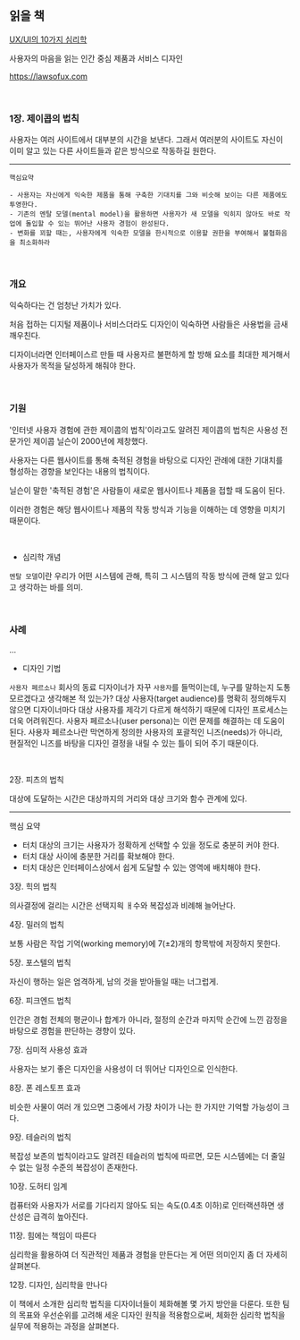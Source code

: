 ## 읽을 책 

[UX/UI의 10가지 심리학](http://www.yes24.com/Product/Goods/92426632)

사용자의 마음을 읽는 인간 중심 제품과 서비스 디자인

https://lawsofux.com

 
<br>

### 1장. 제이콥의 법칙

사용자는 여러 사이트에서 대부분의 시간을 보낸다. 그래서 여러분의 사이트도 자신이 이미 알고 있는 다른 사이트들과 같은 방식으로 작동하길 원한다.

<hr>

```
핵심요약

- 사용자는 자신에게 익숙한 제품을 통해 구축한 기대치를 그와 비슷해 보이는 다른 제품에도 투영한다.
- 기존의 멘탈 모델(mental model)을 활용하면 사용자가 새 모델을 익히지 않아도 바로 작업에 돌입할 수 있는 뛰어난 사용자 경험이 완성된다. 
- 변화를 꾀할 때는, 사용자에게 익숙한 모델을 한시적으로 이용할 권한을 부여해서 불협화음을 최소화하라
```
<br>

### 개요

익숙하다는 건 엄청난 가치가 있다.

처음 접하는 디지털 제품이나 서비스더라도 디자인이 익숙하면 사람들은 사용법을 금새 깨우친다.

디자이너라면 인터페이스르 만들 때 사용자르 불편하게 할 방해 요소를 최대한 제거해서 사용자가 목적을 달성하게 해줘야 한다.

<br>

### 기원

'인터넷 사용자 경험에 관한 제이콥의 법칙'이라고도 알려진 제이콥의 법칙은 사용성 전문가인 제이콥 닐슨이 2000년에 제창했다.

사용자는 다른 웹사이트를 통해 축적된 경험을 바탕으로 디자인 관례에 대한 기대치를 형성하는 경향을 보인다는 내용의 법칙이다.

닐슨이 말한 '축적된 경험'은 사람들이 새로운 웹사이트나 제품을 접할 때 도움이 된다.

이러한 경험은 해당 웹사이트나 제품의 작동 방식과 기능을 이해하는 데 영향을 미치기 때문이다. 

<br>

* 심리학 개념

`멘탈 모델`이란 우리가 어떤 시스템에 관해, 특히 그 시스템의 작동 방식에 관해 알고 있다고 생각하는 바를 의미.

<br>

### 사례

...

* 디자인 기법

`사용자 페르소나` 회사의 동료 디자이너가 자꾸 `사용자`를 들먹이는데, 누구를 말하는지 도통 모르겠다고 생각해본 적 있는가? 대상 사용자(target audience)를 명확히 정의해두지 않으면 디자이너마다 대상 사용자를 제각기 다르게 해석하기 때문에 디자인 프로세스는 더욱 어려워진다. 사용자 페르소나(user persona)는 이런 문제를 해결하는 데 도움이 된다. 사용자 페르소나란 막연하게 정의한 사용자의 포괄적인 니즈(needs)가 아니라, 현질적인 니즈를 바탕을 디자인 결정을 내릴 수 있는 틀이 되어 주기 때문이다.  

<br>

2장. 피츠의 법칙

대상에 도달하는 시간은 대상까지의 거리와 대상 크기와 함수 관계에 있다.

<hr>

핵심 요약
- 터치 대상의 크기는 사용자가 정확하게 선택할 수 있을 정도로 충분히 커야 한다. 
- 터치 대상 사이에 충분한 거리를 확보해야 한다.
- 터치 대상은 인터페이스상에서 쉽게 도달할 수 있는 영역에 배치해야 한다.


3장. 힉의 법칙

의사결정에 걸리는 시간은 선택지읙 ㅐ수와 복잡성과 비례해 늘어난다.


4장. 밀러의 법칙

보통 사람은 작업 기억(working memory)에 7(±2)개의 항목밖에 저장하지 못한다.


5장. 포스텔의 법칙

자신이 행하는 일은 엄격하게, 남의 것을 받아들일 때는 너그럽게.


6장. 피크엔드 법칙

인간은 경험 전체의 평균이나 합계가 아니라, 절정의 순간과 마지막 순간에 느낀 감정을 바탕으로 경험을 판단하는 경향이 있다.


7장. 심미적 사용성 효과

사용자는 보기 좋은 디자인을 사용성이 더 뛰어난 디자인으로 인식한다. 


8장. 폰 레스토프 효과

비슷한 사물이 여러 개 있으면 그중에서 가장 차이가 나는 한 가지만 기억할 가능성이 크다.


9장. 테슬러의 법칙

복잡성 보존의 법칙이라고도 알려진 테슬러의 법칙에 따르면, 모든 시스템에는 더 줄일 수 없는 일정 수준의 복잡성이 존재한다.


10장. 도허티 임계

컴퓨터와 사용자가 서로를 기다리지 않아도 되는 속도(0.4초 이하)로 인터랙션하면 생산성은 급격히 높아진다.


11장. 힘에는 책임이 따른다

심리학을 활용하여 더 직관적인 제품과 경험을 만든다는 게 어떤 의미인지 좀 더 자세히 살펴본다.


12장. 디자인, 심리학을 만나다

이 책에서 소개한 심리학 법칙을 디자이너들이 체화해볼 몇 가지 방안을 다룬다. 또한 팀의 목표와 우선순위를 고려해 세운 디자인 원칙을 적용함으로써, 체화한 심리학 법칙을 실무에 적용하는 과정을 살펴본다.


